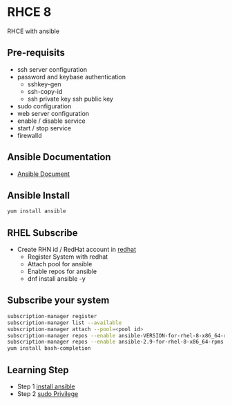 # RHCE 8
RHCE with ansible 

## Pre-requisits    
-   ssh server configuration 
-   password and keybase authentication 
    -   sshkey-gen
    -   ssh-copy-id
    -   ssh private key ssh public key 
-   sudo configuration 
-   web server configuration 
-   enable / disable service 
-   start / stop service 
-   firewalld    
## Ansible Documentation 
-   [Ansible Document](https://docs.ansible.com/)

## Ansible Install 
```sh
yum install ansible 
```
## RHEL Subscribe

-   Create RHN id / RedHat account in [redhat](https://www.redhat.com/)
    -   Register System with redhat
    -   Attach pool for ansible
    -   Enable repos for ansible
    -    dnf install ansible -y

## Subscribe your system
```sh
subscription-manager register
subscription-manager list --available
subscription-manager attach --pool=<pool id>
subscription-manager repos --enable ansible-VERSION-for-rhel-8-x86_64-rpms
subscription-manager repos --enable ansible-2.9-for-rhel-8-x86_64-rpms
yum install bash-completion
```
## Learning Step 

-   Step 1 [install ansible](https://github.com/oralinnet/RHCE/blob/main/install_ansible/install.md)
-   Step 2 [sudo Privilege](https://github.com/oralinnet/RHCE/blob/main/sudo_privilege/sudo.md)
